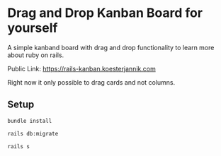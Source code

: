 # Drag and Drop Kanban Board for yourself

A simple kanband board with drag and drop functionality to learn more about ruby on rails.


Public Link: https://rails-kanban.koesterjannik.com

Right now it only possible to drag cards and not columns.

## Setup

```bash
bundle install
```

```bash
rails db:migrate
```

```bash
rails s
```

